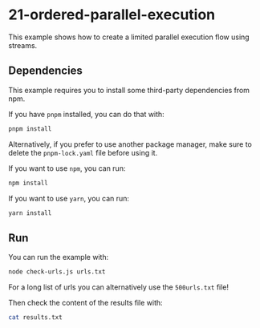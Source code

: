 # 21-ordered-parallel-execution

This example shows how to create a limited parallel execution flow using
streams.

## Dependencies

This example requires you to install some third-party dependencies from npm.

If you have `pnpm` installed, you can do that with:

```bash
pnpm install
```

Alternatively, if you prefer to use another package manager, make sure to delete
the `pnpm-lock.yaml` file before using it.

If you want to use `npm`, you can run:

```bash
npm install
```

If you want to use `yarn`, you can run:

```bash
yarn install
```

## Run

You can run the example with:

```bash
node check-urls.js urls.txt
```

For a long list of urls you can alternatively use the `500urls.txt` file!

Then check the content of the results file with:

```bash
cat results.txt
```
